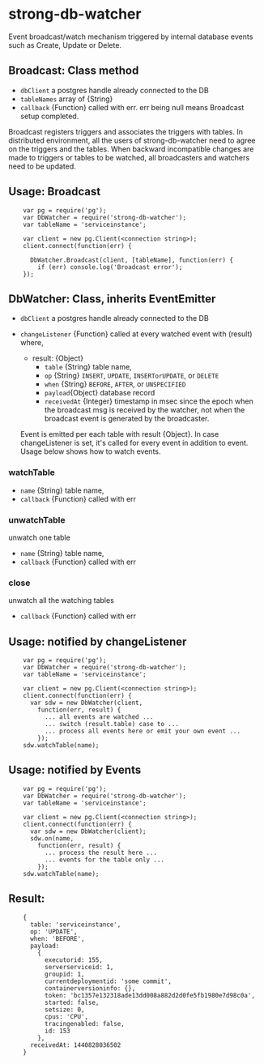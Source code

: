 # strong-db-watcher

Event broadcast/watch mechanism triggered by internal database events
such as Create, Update or Delete.


## Broadcast: Class method

- `dbClient` a postgres handle already connected to the DB
- `tableNames` array of {String}
- `callback` {Function} called with err.  err being null means Broadcast setup completed.

Broadcast registers triggers and associates the triggers with tables.
In distributed environment, all the users of strong-db-watcher need to agree on
the triggers and the tables.  When backward incompatible changes are made to triggers
or tables to be watched, all broadcasters and watchers need to be updated.


## Usage: Broadcast

```
    var pg = require('pg');
    var DbWatcher = require('strong-db-watcher');
    var tableName = 'serviceinstance';

    var client = new pg.Client(<connection string>);
    client.connect(function(err) {

      DbWatcher.Broadcast(client, [tableName], function(err) {
        if (err) console.log('Broadcast error');
    });
```


## DbWatcher: Class, inherits EventEmitter

- `dbClient` a postgres handle already connected to the DB
- `changeListener` {Function} called at every watched event with (result) where,
    - result: {Object}
      - `table` {String} table name,
      - `op` {String} `INSERT`, `UPDATE`, `INSERTorUPDATE`, or `DELETE`
      - `when` {String} `BEFORE`, `AFTER`, or `UNSPECIFIED`
      - `payload`{Object} database record
      - `receivedAt` {Integer} timestamp in msec since the epoch
         when the broadcast msg is received by the watcher,
         not when the broadcast event is generated by the broadcaster.

    Event is emitted per each table with result {Object}.
    In case changeListener is set, it's called for every event
    in addition to event.  Usage below shows how to watch events.

### watchTable

- `name` {String} table name,
- `callback` {Function} called with err

### unwatchTable

unwatch one table

- `name` {String} table name,
- `callback` {Function} called with err

### close

unwatch all the watching tables

- `callback` {Function} called with err

## Usage: notified by changeListener

```
    var pg = require('pg');
    var DbWatcher = require('strong-db-watcher');
    var tableName = 'serviceinstance';

    var client = new pg.Client(<connection string>);
    client.connect(function(err) {
      var sdw = new DbWatcher(client,
        function(err, result) {
          ... all events are watched ...
          ... switch (result.table) case to ...
          ... process all events here or emit your own event ...
        });
    sdw.watchTable(name);
```

## Usage: notified by Events

```
    var pg = require('pg');
    var DbWatcher = require('strong-db-watcher');
    var tableName = 'serviceinstance';

    var client = new pg.Client(<connection string>);
    client.connect(function(err) {
      var sdw = new DbWatcher(client);
      sdw.on(name,
        function(err, result) {
          ... process the result here ...
          ... events for the table only ...
        });
    sdw.watchTable(name);
```

## Result:

```
	{
	  table: 'serviceinstance',
	  op: 'UPDATE',
	  when: 'BEFORE',
	  payload:
	    {
	      executorid: 155,
	      serverserviceid: 1,
	      groupid: 1,
	      currentdeploymentid: 'some commit',
	      containerversioninfo: {},
	      token: 'bc1357e132318ade13dd008a882d2d0fe5fb1980e7d98c0a',
	      started: false,
	      setsize: 0,
	      cpus: 'CPU',
	      tracingenabled: false,
	      id: 153
	    },
	  receivedAt: 1440828036502
	}
```
